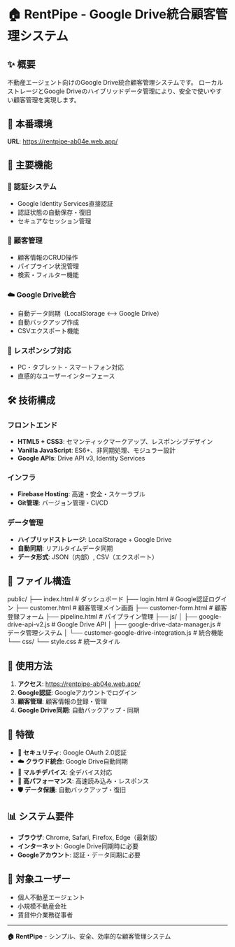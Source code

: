 # 🏠 RentPipe - Google Drive統合顧客管理システム

## ✨ 概要
不動産エージェント向けのGoogle Drive統合顧客管理システムです。
ローカルストレージとGoogle Driveのハイブリッドデータ管理により、安全で使いやすい顧客管理を実現します。

## 🚀 本番環境
**URL**: https://rentpipe-ab04e.web.app/

## 🎯 主要機能

### 🔐 認証システム
- Google Identity Services直接認証
- 認証状態の自動保存・復旧
- セキュアなセッション管理

### 👥 顧客管理
- 顧客情報のCRUD操作
- パイプライン状況管理
- 検索・フィルター機能

### ☁️ Google Drive統合
- 自動データ同期（LocalStorage ⟷ Google Drive）
- 自動バックアップ作成
- CSVエクスポート機能

### 📱 レスポンシブ対応
- PC・タブレット・スマートフォン対応
- 直感的なユーザーインターフェース

## 🛠️ 技術構成

### フロントエンド
- **HTML5 + CSS3**: セマンティックマークアップ、レスポンシブデザイン
- **Vanilla JavaScript**: ES6+、非同期処理、モジュラー設計
- **Google APIs**: Drive API v3, Identity Services

### インフラ
- **Firebase Hosting**: 高速・安全・スケーラブル
- **Git管理**: バージョン管理・CI/CD

### データ管理
- **ハイブリッドストレージ**: LocalStorage + Google Drive
- **自動同期**: リアルタイムデータ同期
- **データ形式**: JSON（内部）, CSV（エクスポート）

## 📁 ファイル構造
public/
├── index.html                     # ダッシュボード
├── login.html                     # Google認証ログイン
├── customer.html                  # 顧客管理メイン画面
├── customer-form.html             # 顧客登録フォーム
├── pipeline.html                  # パイプライン管理
├── js/
│   ├── google-drive-api-v2.js                    # Google Drive API
│   ├── google-drive-data-manager.js              # データ管理システム
│   └── customer-google-drive-integration.js     # 統合機能
└── css/
└── style.css                  # 統一スタイル

## 🔧 使用方法

1. **アクセス**: https://rentpipe-ab04e.web.app/
2. **Google認証**: Googleアカウントでログイン
3. **顧客管理**: 顧客情報の登録・管理
4. **Google Drive同期**: 自動バックアップ・同期

## 🌟 特徴

- **🔐 セキュリティ**: Google OAuth 2.0認証
- **☁️ クラウド統合**: Google Drive自動同期
- **📱 マルチデバイス**: 全デバイス対応
- **🚀 高パフォーマンス**: 高速読み込み・レスポンス
- **🛡️ データ保護**: 自動バックアップ・復旧

## 📊 システム要件

- **ブラウザ**: Chrome, Safari, Firefox, Edge（最新版）
- **インターネット**: Google Drive同期時に必要
- **Googleアカウント**: 認証・データ同期に必要

## 🎯 対象ユーザー

- 個人不動産エージェント
- 小規模不動産会社
- 賃貸仲介業務従事者

---

**🏠 RentPipe** - シンプル、安全、効率的な顧客管理システム
